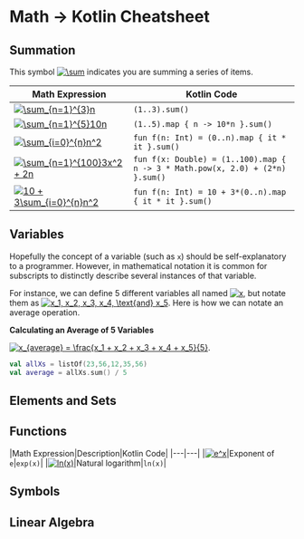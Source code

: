 # Math → Kotlin Cheatsheet


## Summation

This symbol <a href="https://www.codecogs.com/eqnedit.php?latex=\inline&space;\sum" target="_blank"><img src="https://latex.codecogs.com/gif.latex?\inline&space;\sum" title="\sum" /></a> indicates you are summing a series of items. 


|Math Expression|Kotlin Code|
|---|---|
|<a href="https://www.codecogs.com/eqnedit.php?latex=\sum_{n=1}^{3}n" target="_blank"><img src="https://latex.codecogs.com/gif.latex?\sum_{n=1}^{3}n" title="\sum_{n=1}^{3}n" /></a>|`(1..3).sum()`|
|<a href="https://www.codecogs.com/eqnedit.php?latex=\sum_{n=1}^{5}10n" target="_blank"><img src="https://latex.codecogs.com/gif.latex?\sum_{n=1}^{5}10n" title="\sum_{n=1}^{5}10n" /></a>|`(1..5).map { n -> 10*n }.sum()`|
|<a href="https://www.codecogs.com/eqnedit.php?latex=\sum_{i=0}^{n}n^2" target="_blank"><img src="https://latex.codecogs.com/gif.latex?\sum_{i=0}^{n}n^2" title="\sum_{i=0}^{n}n^2" /></a>|`fun f(n: Int) = (0..n).map { it * it }.sum()`|
|<a href="https://www.codecogs.com/eqnedit.php?latex=\sum_{n=1}^{100}3x^2&space;&plus;&space;2n" target="_blank"><img src="https://latex.codecogs.com/gif.latex?\sum_{n=1}^{100}3x^2&space;&plus;&space;2n" title="\sum_{n=1}^{100}3x^2 + 2n" /></a>|`fun f(x: Double) = (1..100).map { n -> 3 * Math.pow(x, 2.0) + (2*n) }.sum()`|
|<a href="https://www.codecogs.com/eqnedit.php?latex=100&space;&plus;&space;3\sum_{i=0}^{n}n^2" target="_blank"><img src="https://latex.codecogs.com/gif.latex?10&space;&plus;&space;3\sum_{i=0}^{n}n^2" title="10 + 3\sum_{i=0}^{n}n^2" /></a>|        `fun f(n: Int) = 10 + 3*(0..n).map { it * it }.sum()`|

## Variables 

Hopefully the concept of a variable (such as `x`) should be self-explanatory to a programmer. However, in mathematical notation it is common for subscripts to distinctly describe several instances of that variable. 

For instance, we can define 5 different variables all named <a href="https://www.codecogs.com/eqnedit.php?latex=\inline&space;x" target="_blank"><img src="https://latex.codecogs.com/gif.latex?\inline&space;x" title="x" /></a>, but notate them as <a href="https://www.codecogs.com/eqnedit.php?latex=\inline&space;x_1,&space;x_2,&space;x_3,&space;x_4,&space;\text{and}&space;x_5" target="_blank"><img src="https://latex.codecogs.com/gif.latex?\inline&space;x_1,&space;x_2,&space;x_3,&space;x_4,&space;\text{and}&space;x_5" title="x_1, x_2, x_3, x_4, \text{and} x_5" /></a>. Here is how we can notate an average operation.

**Calculating an Average of 5 Variables**

<a href="https://www.codecogs.com/eqnedit.php?latex=x_{average}&space;=&space;\frac{x_1&space;&plus;&space;x_2&space;&plus;&space;x_3&space;&plus;&space;x_4&space;&plus;&space;x_5}{5}" target="_blank"><img src="https://latex.codecogs.com/gif.latex?x_{average}&space;=&space;\frac{x_1&space;&plus;&space;x_2&space;&plus;&space;x_3&space;&plus;&space;x_4&space;&plus;&space;x_5}{5}" title="x_{average} = \frac{x_1 + x_2 + x_3 + x_4 + x_5}{5}" /></a>. 

```kotlin
val allXs = listOf(23,56,12,35,56)
val average = allXs.sum() / 5 
```


## Elements and Sets 

## Functions



|Math Expression|Description|Kotlin Code|
|---|---|
|<a href="https://www.codecogs.com/eqnedit.php?latex=\inline&space;e^x" target="_blank"><img src="https://latex.codecogs.com/gif.latex?\inline&space;e^x" title="e^x" /></a>|Exponent of `e`|`exp(x)`|
|<a href="https://www.codecogs.com/eqnedit.php?latex=\inline&space;ln(x)" target="_blank"><img src="https://latex.codecogs.com/gif.latex?\inline&space;ln(x)" title="ln(x)" /></a>\|Natural logarithm|`ln(x)`|


## Symbols 

## Linear Algebra

